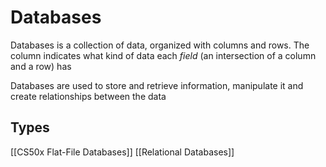 # Databases
Databases is a collection of data, organized with columns and rows. The column indicates what kind of data each *field* (an intersection of a column and a row) has

Databases are used to store and retrieve information, manipulate it and create relationships between the data

## Types
[[CS50x Flat-File Databases]]
[[Relational Databases]]
